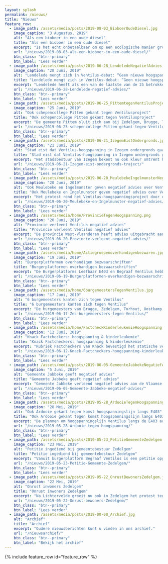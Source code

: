 ```yaml
---
layout: splash
permalink: /nieuws/
title: "Nieuws"
feature_row:
  - image_path: /assets/media/posts/2019-08-03_BioboerOudeDiesel.jpg
    image_caption: "3 Augustus, 2019"
    alt: "Als een bioboer in een oude diesel"
    title: "Als een bioboer in een oude diesel"
    excerpt: "Is het echt onbetaalbaar om op een ecologische manier groene stroom te vervoeren? Lieven Vandamme, lid van Begraaf Ventilus gelooft het niet."
    url: "/nieuws/2019-08-03-als-een-bioboer-in-een-oude-diesel/"
    btn_class: "btn--primary"
    btn_label: "Lees verder"
  - image_path: /assets/media/posts/2019-06-28_LendeledeNegatiefAdvies.jpg
    image_caption: "28 Juni, 2019"
    alt: "Lendelede mengt zich in Ventilus-debat: “Geen nieuwe hoogspanningsmasten op ons grondgebied”"
    title: "Lendelede mengt zich in Ventilus-debat: “Geen nieuwe hoogspanningsmasten op ons grondgebied”"
    excerpt: "Lendelede heeft als een van de laatste van de 25 betrokken gemeentes advies verleend aan de overheid omtrent de plannen met de Ventilus-hoogspanningslijn. Die zou dwars door de provincie lopen en duurzame energie van windparken aan zee naar het binnenland transporteren. “Wij hebben al meer dan ons deel aan hoogspanningsleidingen, bijkomende lijnen zijn uit den boze zijn”, sprak burgemeester Carine Dewaele op de gemeenteraad. "
    url: "/nieuws/2019-06-28-Lendelede-negatief-advies/"
    btn_class: "btn--primary"
    btn_label: "Lees verder"
  - image_path: /assets/media/posts/2019-06-25_PittemtegenVentilusProject.jpg
    image_caption: "25 Juni, 2019"
    alt: "Ook schepencollege Pittem gekant tegen Ventilusproject"
    title: "Ook schepencollege Pittem gekant tegen Ventilusproject"
    excerpt: "De gemeente Pittem sluit zich aan bij Zedelgem, Brugge, Torhout, Wingene, Lichtervelde, Oostkamp, Izegem, Ardooie en Roeselare en geeft een negatief advies aan het Ventilus-hoogspanningsproject. Pittem laat van zich horen omdat de bestaande hoogspanningslijnen in de gemeente mogelijk geüpgraded zouden worden door het Ventilusproject."
    url: "/nieuws/2019-06-25-schepencollege-Pittem-gekant-tegen-Ventilusproject/"
    btn_class: "btn--primary"
    btn_label: "Lees verder"
  - image_path: /assets/media/posts/2019-06-21_IzegemEistOndergronds.jpg
    image_caption: "21 Juni, 2019"
    alt: "Stad eist dat Ventilus-hoogspanning in Izegem ondergronds gaat"
    title: "Stad eist dat Ventilus-hoogspanning in Izegem ondergronds gaat"
    excerpt: "Het stadsbestuur van Izegem bekent nu ook kleur omtrent het Ventilus-hoogspanningsproject. Ze wil dat de nieuwe verbinding op zijn grondgebied helemaal ondergronds wordt aangelegd. Dat werd duidelijk op de Commissie Openbare Werken en Mobiliteit. Vijftig bezorgde burgers kwamen met spandoeken luisteren."
    url: "/nieuws/2019-06-21-Izegem-eist-ondergronds-traject/"
    btn_class: "btn--primary"
    btn_label: "Lees verder"
  - image_path: /assets/media/posts/2019-06-20_MeulebekeIngelmunsterNegatiefAdvies.jpg
    image_caption: "20 Juni, 2019"
    alt: "Ook Meulebeke en Ingelmunster geven negatief advies over Ventilus-project: “Traject via waterwegen of ondergronds is beter”"
    title: "Ook Meulebeke en Ingelmunster geven negatief advies over Ventilus-project: “Traject via waterwegen of ondergronds is beter”"
    excerpt: "Het protest rond het Ventilus-hoogspanningsproject door onze provincie blijft groeien. Een van de mogelijke scenario’s is dat de hoogspanningskabels via Ardooie en Pittem over Meulebeeks en Ingelmunsters grondgebied naar het transformatiestation op de grens van Izegem en Lendelede loopt. Ook Meulebeke en Ingelmunster adviseren nu negatief."
    url: "/nieuws/2019-06-20-Meulebeke-en-Ingelmunster-negatief-advies/"
    btn_class: "btn--primary"
    btn_label: "Lees verder"
  - image_path: /assets/media/home/ProvincieTegenHoogspanning.png
    image_caption: "20 Juni, 2019"
    alt: "Provincie verleent Ventilus negatief advies"
    title: "Provincie verleent Ventilus negatief advies"
    excerpt: "De provincie West-Vlaanderen heeft advies uitgebracht aan de Vlaamse overheid over de aanleg van een nieuwe hoogspanningslijn tussen de zee en het binnenland."
    url: "/nieuws/2019-06-20-Provincie-verleent-negatief-advies/"
    btn_class: "btn--primary"
    btn_label: "Lees verder"
  - image_path: /assets/media/home/Actiegroepenoverhandigenbezwaren.jpg
    image_caption: "19 Juni, 2019"
    alt: "Burgerplatformen overhandigen bezwaarschriften"
    title: "Burgerplatformen overhandigen bezwaarschriften"
    excerpt: "De Burgerplatforms Leefbaar E403 en Begraaf Ventilus hebben in het bijzijn van honderd bezorgde bewoners meer dan 2.500 suggesties, vragen, bezorgdheden en bezwaren over hoogspanningslijn Ventilus bezorgd aan de zeven betrokken gemeentebesturen. "
    url: "/nieuws/2019-06-19-Burgerplatformen-overhandigen-bezwaarschriften/"
    btn_class: "btn--primary"
    btn_label: "Lees verder"
  - image_path: /assets/media/home/6burgemeestersTegenVentilus.jpg
    image_caption: "17 Juni, 2019"
    alt: "6 burgemeesters kanten zich tegen Ventilus"
    title: "6 burgemeesters kanten zich tegen Ventilus"
    excerpt: "De burgemeesters van Brugge, Zedelgem, Torhout, Oostkamp, Wingene en Lichtervelde kanten zich tegen nieuwe hoogspanningslijnen in hun gemeente. "
    url: "/nieuws/2019-06-17-Zes-burgemeersters-tegen-Ventilus/"
    btn_class: "btn--primary"
    btn_label: "Lees verder"
  - image_path: /assets/media/home/FactcheckKinderleukemieHoogspanning.jpg
    image_caption: "12 Juni, 2019"
    alt: "Knack Factcheckers: hoogspanning & kinderleukemie"
    title: "Knack Factcheckers: hoogspanning & kinderleukemie"
    excerpt: "Rubriek Factcheckers van Knack bevestigd het statische verband tussen nabij hoogspanning wonen en kinderleukemie."
    url: "/nieuws/2019-06-12-Knack-Factcheckers-hoogspanning-kinderleukemie/"
    btn_class: "btn--primary"
    btn_label: "Lees verder"
  - image_path: /assets/media/posts/2019-06-05-GemeenteJabbekeNegatiefAdvies.jpg
    image_caption: "5 Juni, 2019"
    alt: "Gemeente Jabbeke geeft negatief advies"
    title: "Gemeente Jabbeke geeft negatief advies"
    excerpt: "Gemeente Jabbeke verleend negatief advies aan de Vlaamse overheid omtrent project Ventilus."
    url: "/nieuws/2019-06-05-Gemeente-Jabbeke-negatief-advies/"
    btn_class: "btn--primary"
    btn_label: "Lees verder"
  - image_path: /assets/media/posts/2019-05-28_ArdooieTegenHoogspanning.jpg
    image_caption: "28 Mei, 2019"
    alt: "Ook Ardooie gekant tegen komst hoogspanningslijn langs E403"
    title: "Ook Ardooie gekant tegen komst hoogspanningslijn langs E403"
    excerpt: "De plannen om hoogspanningslijn Ventilus langs de E403 aan te leggen en dus ook over Ardoois grondgebied te laten passeren, valt niet in goede aarde bij meerderheid en oppositie."
    url: "/nieuws/2019-05-28-Ardooie-tegen-hoogspanning/"
    btn_class: "btn--primary"
    btn_label: "Lees verder"
  - image_path: /assets/media/posts/2019-05-23_PetitieGemeenteZedelgem.jpg
    image_caption: "23 Mei, 2019"
    alt: "Petitie ingediend bij gemeentebestuur Zedelgem"
    title: "Petitie ingediend bij gemeentebestuur Zedelgem"
    excerpt: "Vanuit burgerplatform Begraaf Ventilus is een petitie opgestart en overhandigd aan het gemeentebestuur van Zedelgem."
    url: "/nieuws/2019-05-23-Petitie-Gemeente-Zedelgem/"
    btn_class: "btn--primary"
    btn_label: "Lees verder"
  - image_path: /assets/media/posts/2019-05-22_OnrustBewonersZedelgem.jpg
    image_caption: "22 Mei, 2019"
    alt: "Onrust inwoners Zedelgem"
    title: "Onrust inwoners Zedelgem"
    excerpt: "Na Lichtervelde groeit nu ook in Zedelgem het protest tegen het Ventilusproject van netbeheerder Elia."
    url: "/nieuws/2019-05-22-Onrust-bewoners-Zedelgem/"
    btn_class: "btn--primary"
    btn_label: "Lees verder"
  - image_path: /assets/media/posts/2019-00-00_Archief.jpg
    alt: "Archief"
    title: "Archief"
    excerpt: "Oudere nieuwsberichten kunt u vinden in ons archief."
    url: "/nieuwsarchief/"
    btn_class: "btn--primary"
    btn_label: "Bekijk het archief"
---
```

{% include feature_row id="feature_row" %}